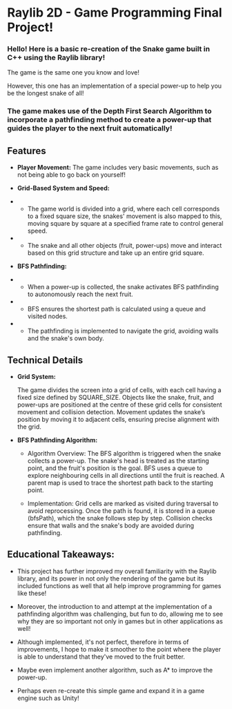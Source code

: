 # Raylib 2D - Game Programming Final Project!
### Hello! Here is a basic re-creation of the Snake game built in C++ using the Raylib library!

The game is the same one you know and love!

However, this one has an implementation of a special power-up to help you be the longest snake of all! 

### The game makes use of the Depth First Search Algorithm to incorporate a pathfinding method to create a power-up that guides the player to the next fruit automatically!

 ## **Features**

  - **Player Movement:** The game includes very basic movements, such as not being able to go back on yourself!

  - **Grid-Based System and Speed:**
  - - The game world is divided into a grid, where each cell corresponds to a fixed square size, the snakes' movement is also mapped to this, moving square by square at a specified frame rate to control general speed.
  - - The snake and all other objects (fruit, power-ups) move and interact based on this grid structure and take up an entire grid square.

  - **BFS Pathfinding:**
  - - When a power-up is collected, the snake activates BFS pathfinding to autonomously reach the next fruit.
  - - BFS ensures the shortest path is calculated using a queue and visited nodes.
  - - The pathfinding is implemented to navigate the grid, avoiding walls and the snake's own body.
   
 ## Technical Details
- **Grid System:**

   The game divides the screen into a grid of cells, with each cell having a fixed size defined by SQUARE_SIZE.
   Objects like the snake, fruit, and power-ups are positioned at the centre of these grid cells for consistent movement and collision detection.
   Movement updates the snake’s position by moving it to adjacent cells, ensuring precise alignment with the grid.

- **BFS Pathfinding Algorithm:**

    - Algorithm Overview:
        The BFS algorithm is triggered when the snake collects a power-up.
        The snake's head is treated as the starting point, and the fruit's position is the goal.
        BFS uses a queue to explore neighbouring cells in all directions until the fruit is reached.
        A parent map is used to trace the shortest path back to the starting point.

    - Implementation:
        Grid cells are marked as visited during traversal to avoid reprocessing.
        Once the path is found, it is stored in a queue (bfsPath), which the snake follows step by step.
        Collision checks ensure that walls and the snake's body are avoided during pathfinding.

## Educational Takeaways:
- This project has further improved my overall familiarity with the Raylib library, and its power in not only the rendering of the game but its included functions as well that all help improve programming for games like these!

- Moreover, the introduction to and attempt at the implementation of a pathfinding algorithm was challenging, but fun to do, allowing me to see why they are so important not only in games but in other applications as well!

- Although implemented, it's not perfect, therefore in terms of improvements, I hope to make it smoother to the point where the player is able to understand that they've moved to the fruit better.

- Maybe even implement another algorithm, such as A* to improve the power-up. 

- Perhaps even re-create this simple game and expand it in a game engine such as Unity! 
